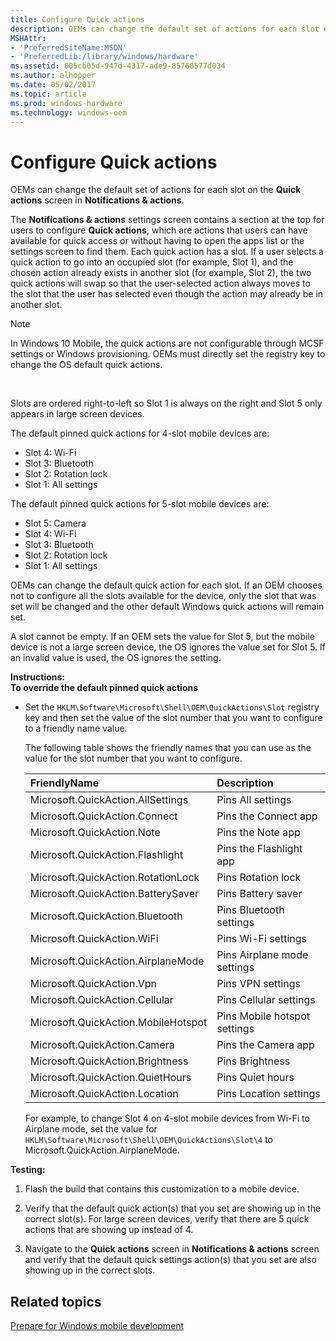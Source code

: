 ```yaml
---
title: Configure Quick actions
description: OEMs can change the default set of actions for each slot on the Quick actions screen in Notifications actions.
MSHAttr:
- 'PreferredSiteName:MSDN'
- 'PreferredLib:/library/windows/hardware'
ms.assetid: 005cb05d-947d-4317-ade9-85760577d034
ms.author: alhopper
ms.date: 05/02/2017
ms.topic: article
ms.prod: windows-hardware
ms.technology: windows-oem
---
```


# Configure Quick actions


OEMs can change the default set of actions for each slot on the **Quick actions** screen in **Notifications & actions**.

The **Notifications & actions** settings screen contains a section at the top for users to configure **Quick actions**, which are actions that users can have available for quick access or without having to open the apps list or the settings screen to find them. Each quick action has a slot. If a user selects a quick action to go into an occupied slot (for example, Slot 1), and the chosen action already exists in another slot (for example, Slot 2), the two quick actions will swap so that the user-selected action always moves to the slot that the user has selected even though the action may already be in another slot.

> [!NOTE]
> In Windows 10 Mobile, the quick actions are not configurable through MCSF settings or Windows provisioning. OEMs must directly set the registry key to change the OS default quick actions.

 

Slots are ordered right-to-left so Slot 1 is always on the right and Slot 5 only appears in large screen devices.

The default pinned quick actions for 4-slot mobile devices are:

-   Slot 4: Wi-Fi
-   Slot 3: Bluetooth
-   Slot 2: Rotation lock
-   Slot 1: All settings

The default pinned quick actions for 5-slot mobile devices are:

-   Slot 5: Camera
-   Slot 4: Wi-Fi
-   Slot 3: Bluetooth
-   Slot 2: Rotation lock
-   Slot 1: All settings

OEMs can change the default quick action for each slot. If an OEM chooses not to configure all the slots available for the device, only the slot that was set will be changed and the other default Windows quick actions will remain set.

A slot cannot be empty. If an OEM sets the value for Slot 5, but the mobile device is not a large screen device, the OS ignores the value set for Slot 5. If an invalid value is used, the OS ignores the setting.

<a href="" id="instructions-"></a>**Instructions:**  
**To override the default pinned quick actions**

-   Set the `HKLM\Software\Microsoft\Shell\OEM\QuickActions\Slot` registry key and then set the value of the slot number that you want to configure to a friendly name value.

    The following table shows the friendly names that you can use as the value for the slot number that you want to configure.

    | FriendlyName                        | Description                  |
    |:------------------------------------|:-----------------------------|
    | Microsoft.QuickAction.AllSettings   | Pins All settings            |
    | Microsoft.QuickAction.Connect       | Pins the Connect app         |
    | Microsoft.QuickAction.Note          | Pins the Note app            |
    | Microsoft.QuickAction.Flashlight    | Pins the Flashlight app      |
    | Microsoft.QuickAction.RotationLock  | Pins Rotation lock           |
    | Microsoft.QuickAction.BatterySaver  | Pins Battery saver           |
    | Microsoft.QuickAction.Bluetooth     | Pins Bluetooth settings      |
    | Microsoft.QuickAction.WiFi          | Pins Wi-Fi settings          |
    | Microsoft.QuickAction.AirplaneMode  | Pins Airplane mode settings  |
    | Microsoft.QuickAction.Vpn           | Pins VPN settings            |
    | Microsoft.QuickAction.Cellular      | Pins Cellular settings       |
    | Microsoft.QuickAction.MobileHotspot | Pins Mobile hotspot settings |
    | Microsoft.QuickAction.Camera        | Pins the Camera app          |
    | Microsoft.QuickAction.Brightness    | Pins Brightness              |
    | Microsoft.QuickAction.QuietHours    | Pins Quiet hours             |
    | Microsoft.QuickAction.Location      | Pins Location settings       |

    For example, to change Slot 4 on 4-slot mobile devices from Wi-Fi to Airplane mode, set the value for `HKLM\Software\Microsoft\Shell\OEM\QuickActions\Slot\4` to Microsoft.QuickAction.AirplaneMode.

<a href="" id="testing-"></a>**Testing:**  
1.  Flash the build that contains this customization to a mobile device.

2.  Verify that the default quick action(s) that you set are showing up in the correct slot(s). For large screen devices, verify that there are 5 quick actions that are showing up instead of 4.

3.  Navigate to the **Quick actions** screen in **Notifications & actions** screen and verify that the default quick settings action(s) that you set are also showing up in the correct slots.

## Related topics

[Prepare for Windows mobile development](https://docs.microsoft.com/en-us/windows-hardware/manufacture/mobile/preparing-for-windows-mobile-development)